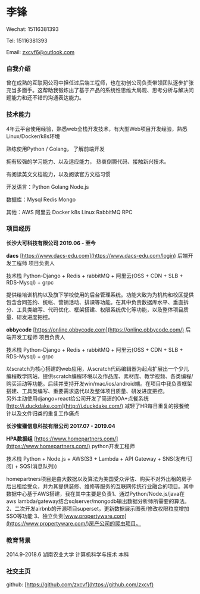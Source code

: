 # 李锋

Wechat: 15116381393

Tel: 15116381393

Email: zxcvf6@outlook.com




### 自我介绍

曾在成熟的互联网公司中担任过后端工程师，也在初创公司负责带领团队逐步扩张充当多面手。这帮助我锻炼出了基于产品的系统性思维大局观、思考分析与解决问题能力和还不错的沟通表达能力。




### 技术能力

4年云平台使用经验，熟悉web全栈开发技术，有大型Web项目开发经验，熟悉Linux/Docker/k8s环境

熟练使用Python / Golang， 了解前端开发

拥有较强的学习能力、以及适应能力， 热衷倒腾代码、接触新兴技术。

有阅读英文文档能力，以及阅读官方文档习惯



开发语言：Python Golang Node.js

数据库：Mysql Redis Mongo

其他：AWS 阿里云 Docker k8s Linux RabbitMQ RPC




### 项目经历

**长沙大可科技有限公司                                                                                                    2019.06 - 至今**                                                                                                      


**dacs** [https://www.dacs-edu.com](https://www.dacs-edu.com/login)                                                                          后端开发工程师 项目负责人

技术栈 Python-Django + Redis + rabbitMQ + 阿里云(OSS + CDN + SLB + RDS-Mysql) + grpc

​    提供给培训机构以及旗下学校使用的后台管理系统。功能大致为为机构和校区提供包含合同签约、统帐、营销活动、排课等功能。在其中负责数据库水平、垂直拆分、工具类编写、代码优化、框架搭建、权限系统优化等功能，以及整体项目质量、研发进度把控。




**obbycode** [https://online.obbycode.com](https://online.obbycode.com/)                                                             后端开发工程师 项目负责人

技术栈 Python-Django + Redis + rabbitMQ + 阿里云(OSS + CDN + SLB + RDS-Mysql) + grpc

​    以scratch为核心搭建的web应用，从scratch代码编辑器为起点扩展出一个少儿编程教学网站，提供scratch编程环境以及作品库、素材库、教学视频、各类编程/购买活动等功能。后续并支持开发win/mac/ios/android端。在项目中我负责框架搭建、工具类编写、重要需求迭代以及整体项目质量、研发进度把控。
​    
​    另外主动使用django+react给公司开发了简洁的OA+点餐系统 [http://i.duckdake.com](http://i.duckdake.com/) 减轻了HR每日重复的报餐统计以及文件归类的重复工作痛点




**长沙蜜獾信息科技有限公司                                                                                               2017.07 - 2019.04**                                                


**HPA数据组** [https://www.homepartners.com/](https://www.homepartners.com/)                                                              python开发工程师

技术栈 Python + Node.js + AWS(S3 + Lambda + API Gateway + SNS(发布/订阅) + SQS(消息队列)) 

​    homepartners项目是由大数据以及算法为美国受众评估、购买不对外出租的房子后出租给受众，并为其提供装修、维修等服务的互联网传统行业融合的项目。其中数据中心基于AWS搭建，我在其中主要是负责1、通过Python/Node.js/java在aws lambda/gateway结合sqlserver/mongodb输出数据分析师所需要的算法。2、二次开发airbnb的开源项目superset，更新数据展示图表/修改权限粒度增加SSO等功能 3、独立负责[www.propertyware.com](https://www.propertyware.com/)房产公司的爬虫项目。




### 教育背景

2014.9-2018.6 湖南农业大学    计算机科学与技术    本科




### 社交主页

github: [https://github.com/zxcvf](https://github.com/zxcvf)


